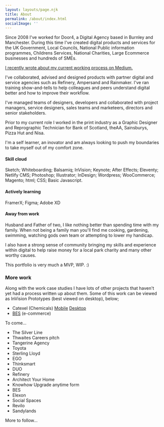 ```yaml
---
layout: layouts/page.njk
title: About
permalink: /about/index.html
socialImage: ''
---
```

Since 2008 I've worked for Door4, a Digital Agency based in Burnley and Manchester. During this time I've created digital products and services for the UK Government, Local Councils, National Public information programmes, Childrens Services, National Charities, Large Ecommerce businesses and hundreds of SMEs. 

[I recently wrote about my current working process on Medium.](https://medium.com/@moosterbrewster/my-process-26923838d0ee)

I've collaborated, advised and designed products with partner digital and service agencies such as Refinery, Ampersand and Rainmaker. I've ran training show-and-tells to help colleagues and peers understand digital better and how to improve their workflow.

I've managed teams of designers, developers and collaborated with project managers, service designers, sales teams and marketeers, directors and senior stakeholders.

Prior to my current role I worked in the print industry as a Graphic Designer and Reprographic Technician for Bank of Scotland, theAA, Sainsburys, Pizza Hut and Nisa. 

I'm a self learner, an inovator and am always looking to push my boundaries to take myself out of my comfort zone.

#### Skill cloud

Sketch; Whiteboarding; Balsamiq; InVision; Keynote; After Effects; Eleventy; Netlify CMS; Photoshop; Illustrator; InDesign; Wordpress; WooCommerce; Magento; html; CSS; Basic Javascript.

#### Actively learning

FramerX; Figma; Adobe XD

#### Away from work

Husband and Father of two, I like nothing better than spending time with my family. When not being a family man you'll find me cooking, gardening, swimming, watching gods own team or attempting to lower my handicap.

I also have a strong sense of community bringing my skills and experience within  digital to help raise money for a local park charity and many other worthy causes.

This portfolio is very much a MVP, WIP. :)

### More work

Along with the work case studies I have lots of other projects that haven't yet had a process written up about them. Some of this work can be viewed as InVision Prototypes (best viewed on desktop), below;

* Catexel (Chemicals) [Mobile](https://invis.io/TV6LKZ99F) [Desktop](https://invis.io/6BTR1GOFKCZ)
* [BES](https://invis.io/K6TR1EMC8JR) (e-commerce)

To come...

* The Silver Line
* Thwaites Careers pitch
* Tangerine Agency
* Toyota
* Sterling Lloyd
* EGO
* Thinksmart
* DUO
* Refinery
* Architect Your Home
* Knowhow Upgrade anytime form
* BES
* Elexon
* Social Spaces
* Revilo
* Sandylands

More to follow...
